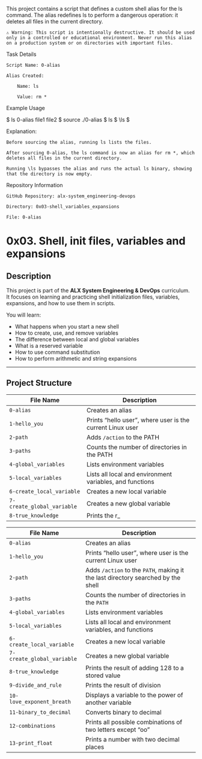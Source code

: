 
This project contains a script that defines a custom shell alias for the ls command. The alias redefines ls to perform a dangerous operation: it deletes all files in the current directory.

    ⚠️ Warning: This script is intentionally destructive. It should be used only in a controlled or educational environment. Never run this alias on a production system or on directories with important files.

Task Details

    Script Name: 0-alias

    Alias Created:

        Name: ls

        Value: rm *

Example Usage

$ ls
0-alias  file1  file2
$ source ./0-alias
$ ls
$ \ls
$

Explanation:

    Before sourcing the alias, running ls lists the files.

    After sourcing 0-alias, the ls command is now an alias for rm *, which deletes all files in the current directory.

    Running \ls bypasses the alias and runs the actual ls binary, showing that the directory is now empty.

Repository Information

    GitHub Repository: alx-system_engineering-devops

    Directory: 0x03-shell_variables_expansions

    File: 0-alias


# 0x03. Shell, init files, variables and expansions

## Description
This project is part of the **ALX System Engineering & DevOps** curriculum.  
It focuses on learning and practicing shell initialization files, variables, expansions, and how to use them in scripts.

You will learn:
- What happens when you start a new shell
- How to create, use, and remove variables
- The difference between local and global variables
- What is a reserved variable
- How to use command substitution
- How to perform arithmetic and string expansions

---

## Project Structure

| File Name | Description |
|------------|-------------|
| `0-alias` | Creates an alias |
| `1-hello_you` | Prints “hello user”, where user is the current Linux user |
| `2-path` | Adds `/action` to the PATH |
| `3-paths` | Counts the number of directories in the PATH |
| `4-global_variables` | Lists environment variables |
| `5-local_variables` | Lists all local and environment variables, and functions |
| `6-create_local_variable` | Creates a new local variable |
| `7-create_global_variable` | Creates a new global variable |
| `8-true_knowledge` | Prints the r_

| File Name                  | Description                                                                      |
| -------------------------- | -------------------------------------------------------------------------------- |
| `0-alias`                  | Creates an alias                                                                 |
| `1-hello_you`              | Prints “hello user”, where user is the current Linux user                        |
| `2-path`                   | Adds `/action` to the `PATH`, making it the last directory searched by the shell |
| `3-paths`                  | Counts the number of directories in the `PATH`                                   |
| `4-global_variables`       | Lists environment variables                                                      |
| `5-local_variables`        | Lists all local and environment variables, and functions                         |
| `6-create_local_variable`  | Creates a new local variable                                                     |
| `7-create_global_variable` | Creates a new global variable                                                    |
| `8-true_knowledge`         | Prints the result of adding 128 to a stored value                                |
| `9-divide_and_rule`        | Prints the result of division                                                    |
| `10-love_exponent_breath`  | Displays a variable to the power of another variable                             |
| `11-binary_to_decimal`     | Converts binary to decimal                                                       |
| `12-combinations`          | Prints all possible combinations of two letters except “oo”                      |
| `13-print_float`           | Prints a number with two decimal places                                          |
